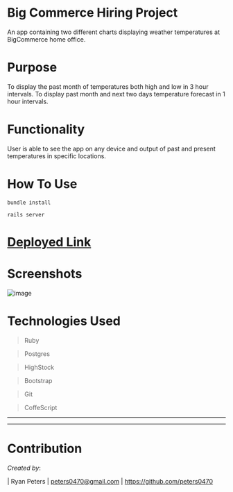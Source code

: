 # Big Commerce Hiring Project

An app containing two different charts displaying weather temperatures at BigCommerce home office. 

# Purpose
To display the past month of temperatures both high and low in 3 hour intervals. To display past month and next two days temperature forecast in 1 hour intervals. 

# Functionality
User is able to see the app on any device and output of past and present temperatures in specific locations. 

# How To Use
```
bundle install

rails server

```


# [Deployed Link]( ) 


# Screenshots
![image](https://user-images.githubusercontent.com/71112436/122766247-ed9e3e00-d266-11eb-8ff7-14c16378fefb.png)


# Technologies Used
>Ruby

>Postgres

>HighStock 

>Bootstrap

>Git 

>CoffeScript


- - - 
- - - 

# Contribution

*Created by*: 

| Ryan Peters | peters0470@gmail.com | https://github.com/peters0470

